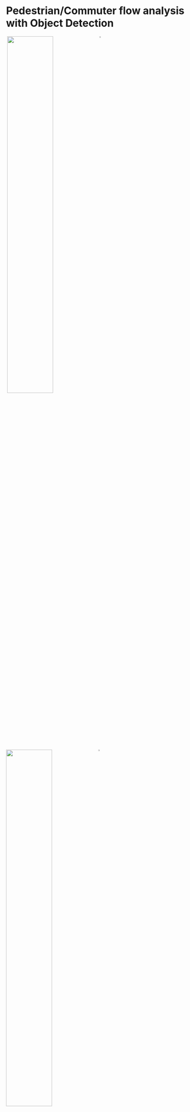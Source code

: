 #      Pedestrian/Commuter flow analysis with Object Detection

    
    
    
<img src="https://raw.githubusercontent.com/deeprajbasu/PedestrianFlowAnalysis/master/1.gif" align="right" style="float: left; width: 50%; margin-right: .1%; margin-bottom: 0%;">   
<img src="https://raw.githubusercontent.com/deeprajbasu/PedestrianFlowAnalysis/master/4.gif" style="float: left; width: 2%; margin-right: .1%; margin-bottom: 0%;">

<img src="https://raw.githubusercontent.com/deeprajbasu/PedestrianFlowAnalysis/master/2.gif" style="float: left; width: 50%; margin-right: .1%; margin-bottom: 0%;">
<img src="https://raw.githubusercontent.com/deeprajbasu/PedestrianFlowAnalysis/master/3.gif" style="float: left; width: 2%; margin-right: .1%; margin-bottom: 0%;">
